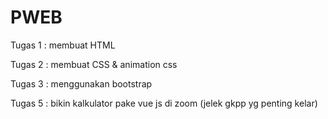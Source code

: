 # PWEB

Tugas 1 : membuat HTML

Tugas 2 : membuat CSS & animation css

Tugas 3 : menggunakan bootstrap

Tugas 5 : bikin kalkulator pake vue js di zoom (jelek gkpp yg penting kelar)
